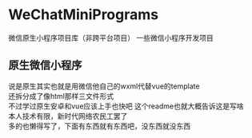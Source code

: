# WeChatMiniPrograms
微信原生小程序项目库（非跨平台项目）
一些微信小程序开发项目
## 原生微信小程序<br/>
说是原生其实也就是用微信他自己的wxml代替vue的template<br/>
还拆分成了像html那样三文件形式<br/>
不过学过原生安卓和vue应该上手也快吧
这个readme也就大概告诉这是写啥<br/>
本人技术有限，新时代网络农民工罢了<br/>
多的也懒得写了，下面有东西就有东西吧，没东西就没东西<br/>
<br/>
<br/>
<br/>